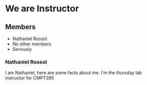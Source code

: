 # We are Instructor

## Members
- Nathaniel Rossol
- No other members
- Seriously

### Nathaniel Rossol
I am Nathaniel, here are some facts about me. I'm the thursday lab instructor for CMPT395

